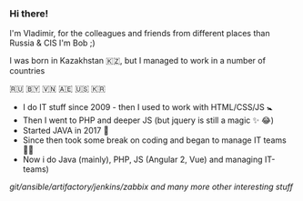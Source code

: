 ### Hi there!
I'm Vladimir, for the colleagues and friends from different places than Russia & CIS I'm Bob ;)

I was born in Kazakhstan :kazakhstan:, but I managed to work in a number of countries

:ru: :belarus: :vietnam: :united_arab_emirates: :us: :kr:

* I do IT stuff since 2009 - then I used to work with HTML/CSS/JS :baby_symbol:
* Then I went to PHP and deeper JS (but jquery is still a magic :sparkles: :joy:)
* Started JAVA in 2017 :underage:
* Since then took some break on coding and began to manage IT teams :office_worker:
* Now i do Java (mainly), PHP, JS (Angular 2, Vue) and managing IT-teams)

*git/ansible/artifactory/jenkins/zabbix and many more other interesting stuff*
